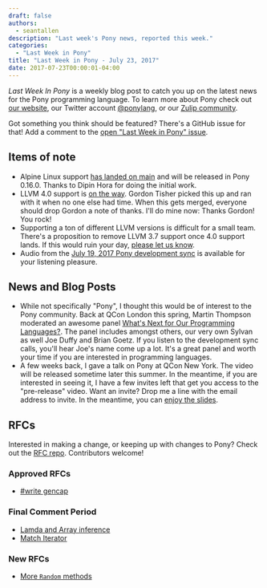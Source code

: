 ```yaml
---
draft: false
authors:
  - seantallen
description: "Last week's Pony news, reported this week."
categories:
  - "Last Week in Pony"
title: "Last Week in Pony - July 23, 2017"
date: 2017-07-23T00:00:01-04:00
---
```

_Last Week In Pony_ is a weekly blog post to catch you up on the latest news for the Pony programming language. To learn more about Pony check out [our website](https://ponylang.io), our Twitter account [@ponylang](https://twitter.com/ponylang), or our [Zulip community](https://ponylang.zulipchat.com).

Got something you think should be featured? There's a GitHub issue for that! Add a comment to the [open "Last Week in Pony" issue](https://github.com/ponylang/ponylang.github.io/issues?q=is%3Aissue+is%3Aopen+label%3Alast-week-in-pony).
<!-- more -->

## Items of note

- Alpine Linux support [has landed on main](https://github.com/ponylang/ponyc/pull/1844) and will be released in Pony 0.16.0. Thanks to Dipin Hora for doing the initial work.
- LLVM 4.0 support is [on the way](https://github.com/ponylang/ponyc/pull/2061). Gordon Tisher picked this up and ran with it when no one else had time. When this gets merged, everyone should drop Gordon a note of thanks. I'll do mine now: Thanks Gordon! You rock!
- Supporting a ton of different LLVM versions is difficult for a small team. There's a proposition to remove LLVM 3.7 support once 4.0 support lands. If this would ruin your day, [please let us know](https://github.com/ponylang/ponyc/issues/2063).
- Audio from the [July 19, 2017 Pony development sync](https://vimeo.com/videos/915145456) is available for your listening pleasure.

## News and Blog Posts

- While not specifically "Pony", I thought this would be of interest to the Pony community. Back at QCon London this spring, Martin Thompson moderated an awesome panel [What's Next for Our Programming Languages?](https://www.infoq.com/presentations/panel-languages-future?utm_source=twitter&utm_medium=link&utm_campaign=calendar). The panel includes amongst others, our very own Sylvan as well Joe Duffy and Brian Goetz. If you listen to the development sync calls, you'll hear Joe's name come up a lot. It's a great panel and worth your time if you are interested in programming languages.
- A few weeks back, I gave a talk on Pony at QCon New York. The video will be released sometime later this summer. In the meantime, if you are interested in seeing it, I have a few invites left that get you access to the "pre-release" video. Want an invite? Drop me a line with the email address to invite. In the meantime, you can [enjoy the slides](https://speakerdeck.com/seantallen/pony-how-i-learned-to-stop-worrying-and-embrace-an-unproven-technology).

## RFCs

Interested in making a change, or keeping up with changes to Pony? Check out the [RFC repo](https://github.com/ponylang/rfcs). Contributors welcome!

### Approved RFCs

- [#write gencap](https://github.com/ponylang/rfcs/blob/main/text/0043-gencap-write.md)

### Final Comment Period

- [Lamda and Array inference](https://github.com/ponylang/rfcs/pull/96)
- [Match Iterator](https://github.com/ponylang/rfcs/pull/95)

### New RFCs

- [More `Random` methods](https://github.com/ponylang/rfcs/pull/97)
